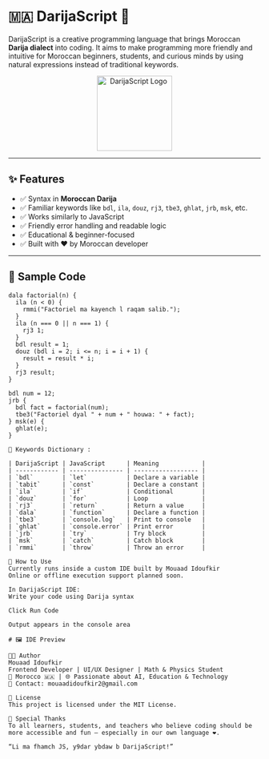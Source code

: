 # 🇲🇦 DarijaScript 🧠

DarijaScript is a creative programming language that brings Moroccan **Darija dialect** into coding. It aims to make programming more friendly and intuitive for Moroccan beginners, students, and curious minds by using natural expressions instead of traditional keywords.

<p align="center">
  <img src="https://i.ibb.co/6VCTh2G/DS.png" width="150" alt="DarijaScript Logo">
</p>

---

## ✨ Features

- ✅ Syntax in **Moroccan Darija**
- ✅ Familiar keywords like `bdl`, `ila`, `douz`, `rj3`, `tbe3`, `ghlat`, `jrb`, `msk`, etc.
- ✅ Works similarly to JavaScript
- ✅ Friendly error handling and readable logic
- ✅ Educational & beginner-focused
- ✅ Built with ❤️ by Moroccan developer

---

## 📌 Sample Code

```darijascript
dala factorial(n) {
  ila (n < 0) {
    rmmi("Factoriel ma kayench l raqam salib.");
  }
  ila (n === 0 || n === 1) {
    rj3 1;
  }
  bdl result = 1;
  douz (bdl i = 2; i <= n; i = i + 1) {
    result = result * i;
  }
  rj3 result;
}

bdl num = 12;
jrb {
  bdl fact = factorial(num);
  tbe3("Factoriel dyal " + num + " houwa: " + fact);
} msk(e) {
  ghlat(e);
}

🧠 Keywords Dictionary : 

| DarijaScript | JavaScript      | Meaning            |
| ------------ | --------------- | ------------------ |
| `bdl`        | `let`           | Declare a variable |
| `tabit`      | `const`         | Declare a constant |
| `ila`        | `if`            | Conditional        |
| `douz`       | `for`           | Loop               |
| `rj3`        | `return`        | Return a value     |
| `dala`       | `function`      | Declare a function |
| `tbe3`       | `console.log`   | Print to console   |
| `ghlat`      | `console.error` | Print error        |
| `jrb`        | `try`           | Try block          |
| `msk`        | `catch`         | Catch block        |
| `rmmi`       | `throw`         | Throw an error     |

🚀 How to Use
Currently runs inside a custom IDE built by Mouaad Idoufkir
Online or offline execution support planned soon.

In DarijaScript IDE:
Write your code using Darija syntax

Click Run Code

Output appears in the console area

# 🖼️ IDE Preview

🧑‍💻 Author
Mouaad Idoufkir
Frontend Developer | UI/UX Designer | Math & Physics Student
📍 Morocco 🇲🇦 | 🌐 Passionate about AI, Education & Technology
📧 Contact: mouaadidoufkir2@gmail.com

📄 License
This project is licensed under the MIT License.

🙌 Special Thanks
To all learners, students, and teachers who believe coding should be more accessible and fun — especially in our own language ❤️.

“Li ma fhamch JS, y9dar ybdaw b DarijaScript!”
